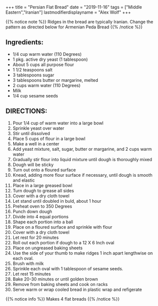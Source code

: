 +++
title = "Persian Flat Bread"
date = "2019-11-16"
tags = ["Middle Eastern","Iranian"]
lastmodifierdisplayname = "Alex Wolf"
+++

{{% notice note %}}
Ridges in the bread are typically Iranian. Change the pattern as directed below for Armenian Peda Bread
{{% /notice %}}


## Ingredients:

* 1/4 cup warm water (110 Degrees)
* 1 pkg. active dry yeast (1 tablespoon)
* About 5 cups all purpose flour
* 1 1/2 teaspoons salt
* 3 tablespoons sugar
* 3 tablespoons butter or margarine, melted
* 2 cups warm water (110 Degrees)
* Milk
* 1/4 cup sesame seeds

## DIRECTIONS:

1. Pour 1/4 cup of warm water into a large bowl
2. Sprinkle yeast over water
3. Stir until dissolved
4. Place 5 cups of flour in a large bowl
5. Make a well in a center
6. Add yeast mixture, salt, sugar, butter or margarine, and 2 cups warm water
7. Gradually stir flour into liquid mixture until dough is thoroughly mixed
8. Dough will be sticky
9. Turn out onto a floured surface
10. Knead, adding more flour surface if necessary, until dough is smooth and elastic
11. Place in a large greased bowl
12. Turn dough to grease all sides
13. Cover with a dry cloth towel
14. Let stand until doubled in buld, about 1 hour
15. Preheat oven to 350 Degrees
16. Punch down dough
17. Divide into 4 equal portions
18. Shape each portion into a ball 
19. Place on a floured surface and sprinkle with flour
20. Cover with a dry cloth towel
21. Let rest for 20 minutes
22. Roll out each portion if dough to a 12 X 6 Inch oval
23. Place on ungreased baking sheets
24. Use the side of your thumb to make ridges 1 inch apart lengthwise on each oval.
25. Brush with milk
26. Sprinkle each oval with 1 tablespoon of sesame seeds.
27. Let rest 15 minutes
28. Bake 20-30 minutes or until golden brown
29. Remove from baking sheets and cook on racks
30. Serve warm or wrap cooled bread in plastic wrap and refigerate

{{% notice info %}}
Makes 4 flat breads
{{% /notice %}}
